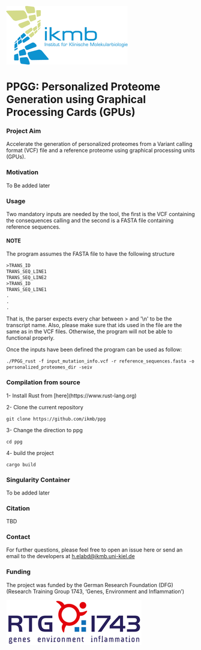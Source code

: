 ![IKMB_LOGO](/Media/IKMB_LOGO.png)

# PPGG: Personalized Proteome Generation using Graphical Processing Cards (GPUs) #

### Project Aim ### 

Accelerate the generation of personalized proteomes from a Variant calling format (VCF) file and a reference proteome using graphical processing units (GPUs).   

### Motivation ### 

To Be added later 

### Usage ### 

<p> Two mandatory inputs are needed by the tool, the first is the VCF containing the consequences calling and the second is a FASTA file containing reference sequences. </p>

#### NOTE ####  
<p> The program assumes the FASTA file to have the following structure </p>

```
>TRANS_ID
TRANS_SEQ_LINE1
TRANS_SEQ_LINE2 
>TRANS_ID
TRANS_SEQ_LINE1
.
.
.
```

<p> That is, the parser expects every char between > and '\n' to be the transcript name. Also, please make sure that ids used in the file are the same as in the VCF files. Otherwise, the program will not be able to functional properly. </p>

<p> Once the inputs have been defined the program can be used as follow: </p>

```
./PPGG_rust -f input_mutation_info.vcf -r reference_sequences.fasta -o personalized_proteomes_dir -seiv  
```

### Compilation from source ### 

<p> 1- Install Rust from [here](https://www.rust-lang.org)</p>

<p> 2- Clone the current repository </p>

```
git clone https://github.com/ikmb/ppg
```

<p> 3- Change the direction to ppg</p>

```
cd ppg
```

<p> 4- build the project </p>

```
cargo build 
```

### Singularity Container ###

To be added later 

### Citation ###

TBD

### Contact ### 
For further questions, please feel free to open an issue here or send an email to the developers at h.elabd@ikmb.uni-kiel.de

### Funding ###
The project was funded by the German Research Foundation (DFG) (Research Training Group 1743, ‘Genes, Environment and Inflammation’) 

![IKMB_LOGO](/Media/RTG1743.png)
